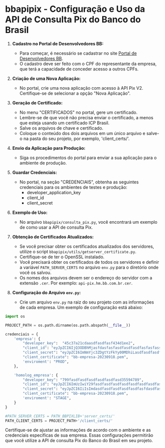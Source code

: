# bbapipix - Configuração e Uso da API de Consulta Pix do Banco do Brasil

1. **Cadastro no Portal de Desenvolvedores BB:**
   - Para começar, é necessário se cadastrar no site [Portal de Desenvolvedores BB](https://www.bb.com.br/site/developers/).
   - O cadastro deve ser feito com o CPF do representante da empresa, que terá a capacidade de conceder acesso a outros CPFs.

2. **Criação de uma Nova Aplicação:** 
   - No portal, crie uma nova aplicação com acesso à API Pix V2. Certifique-se de selecionar a opção "Nova Aplicação".

3. **Geração de Certificado:**
   - No menu "CERTIFICADOS" no portal, gere um certificado.
   - Lembre-se de que você não precisa enviar o certificado, a menos que esteja usando um certificado ICP Brasil.
   - Salve os arquivos de chave e certificado.
   - Coloque o conteúdo dos dois arquivos em um único arquivo e salve-o na pasta do seu projeto, por exemplo, 'client_certs/'.

4. **Envio da Aplicação para Produção:**
   - Siga os procedimentos do portal para enviar a sua aplicação para o ambiente de produção.

5. **Guardar Credenciais:** 
   - No portal, na seção "CREDENCIAIS", obtenha as seguintes credenciais para os ambientes de testes e produção:
     - developer_application_key
     - client_id
     - client_secret

6. **Exemplo de Uso:** 
   - No arquivo `bbapipix/consulta_pix.py`, você encontrará um exemplo de como usar a API de consulta Pix.

7. **Obtenção de Certificados Atualizados:**
   - Se você precisar obter os certificados atualizados dos servidores, utilize o script `bbapipix/utils/getserver_certificate.py`.
   - Certifique-se de ter o OpenSSL instalado.
   - Você precisará obter os certificados de todos os servidores e definir a variável `PATH_SERVER_CERTS` no arquivo `env.py` para o diretório onde você os salvou.
   - Os nomes dos arquivos devem ser o endereço do servidor com a extensão `.cer`. Por exemplo:
     `api-pix.hm.bb.com.br.cer`.

8. **Configuração do Arquivo `env.py`:**
   - Crie um arquivo `env.py` na raiz do seu projeto com as informações de cada empresa. Um exemplo de configuração está abaixo:

```python
import os

PROJECT_PATH = os.path.dirname(os.path.abspath(__file__))

credenciais = {
    'empresa': {
        "developer_key":  "45c37a21cdaasdfasdfasf434d1ee2",
        "client_id": "eyJpZCI6IjQ3ODBhMjasfdasfasfasdfasdfasdfasfasfassdfasfsfafsaAtNmM2Mi00Nzk5LTk3OWEiLCJjasdfasdfasfdasfdWxJbnN0YWxhY2FvIjoxfQ",
        "client_secret": "eyJpZCI6ImNmYjc3ZDgtYzFkYy00MDhiLasdfasdfasdfasfdasdfasdfasdfasdfasdffasdfasdfafsdafcmUiOjU0NDMxLCJzZXF1ZW5jaWFsSW5zdGFsYWNhbyI6MSwic2VxdWVuY2lhbENyZWRlbmNpYWwiOjEsImFtYmllbnRlIjoicHJvZHVjYW8iLCJpYXQiOjE2OTQ4NDY0NTEzMDd9",
        "client_certificate": "bb-empresa-20230918.pem",
        'enviroment': "PROD",
    },

    'homolog_empresa': {
        "developer_key": "799fasdfasdfasdfasdfasdfasd35594789",
        "client_id": "eyJpZCI6ImUzIwiY29fasdfasdfasdfasdfasdfasdfasdfas0MTIwLCJzZXF1ZW5jaWFsSW5zdGFsYWNhbyI6MX0",
        "client_secret": "eyJpZCI6IiIsImdasdfasdfasdfasdfasdfasfdasdfasdfasdfasfasdfsInNlcXVlbmNpYWxDcmVkZW5jaWFsIjoxLCJhbWJpZW50ZSI6ImhvbW9sb2dhY2FvIiwiaWF0IjoxNjk0ODEyODAyNzI1fQ",
        "client_certificate": "bb-empresa-20230918.pem",
        'enviroment': "STAGE",
    }
}

#PATH_SERVER_CERTS = PATH_BBPIXLIB+'server_certs/'
PATH_CLIENT_CERTS = PROJECT_PATH+'/client_certs/'
```

Certifique-se de ajustar as informações de acordo com o ambiente e as credenciais específicas de sua empresa. Essas configurações permitirão que você utilize a API de consulta Pix do Banco do Brasil em seu projeto.
